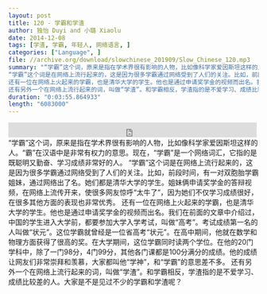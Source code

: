 ```yaml
---
layout: post
title: 120 - 学霸和学渣
author: 独怡 Duyi and 小璐 Xiaolu
date: 2014-12-08
tags: [学渣, 学霸, 年轻人, 网络语言, ]
categories: ["Language", ]
file: //archive.org/download/slowchinese_201909/Slow_Chinese_120.mp3
summary: "“学霸”这个词，原来是指在学术界很有影响的人物，比如像科学家爱因斯坦这样的人。“霸”在汉语中是非常有权力的意思。现在，“学霸”是一个网络词汇，它指的是既聪明又勤奋、学习成绩非常好的人。
“学霸”这个词是在网络上流行起来的，这是因为很多学霸通过网络受到了人们的关注。比如，前段时间，有一对双胞胎学霸姐妹，通过网络出了名。她们都是清华大学的学生。姐妹俩申请奖学金的答辩视频，在网络上流传开来，使很多网友惊呼“太牛了”，因为她们不仅学习成绩很好，在很多其他方面的表现也非常优秀。
还有一位在网络上火起来的学霸，也是清华大学的学生。他也是通过申请奖学金的视频而出名。我们在前面的文章中介绍过，中国的学生进入大学前，都要参加大学入学考试，叫做“高考”。考试成绩第一名的人叫做“状元”。这位学霸就曾经是一位省高考“状元”。在高中期间，他就在数学和物理方面获得了很高的奖。在大学期间，这位学霸同时读两个学位。在他的20门学科中，除了一门98分，4门99分，其他各门课都是100分满分的成绩。他的成绩让网友们非常崇拜和羡慕，大家都叫他“学神”，和“学霸”的意思差不多。
还有另外一个在网络上流行起来的词，叫做“学渣”。和学霸相反，学渣指的是不爱学习、成绩比较差的人。大家是不是见过不少的学霸和学渣呢？"
duration: "0:03:55.864933"
length: "6083000"
---
```


<iframe src="https://archive.org/embed/slowchinese_201909/Slow_Chinese_120.mp3" width="500" height="30" frameborder="0" webkitallowfullscreen="true" mozallowfullscreen="true" allowfullscreen></iframe>
“学霸”这个词，原来是指在学术界很有影响的人物，比如像科学家爱因斯坦这样的人。“霸”在汉语中是非常有权力的意思。现在，“学霸”是一个网络词汇，它指的是既聪明又勤奋、学习成绩非常好的人。
“学霸”这个词是在网络上流行起来的，这是因为很多学霸通过网络受到了人们的关注。比如，前段时间，有一对双胞胎学霸姐妹，通过网络出了名。她们都是清华大学的学生。姐妹俩申请奖学金的答辩视频，在网络上流传开来，使很多网友惊呼“太牛了”，因为她们不仅学习成绩很好，在很多其他方面的表现也非常优秀。
还有一位在网络上火起来的学霸，也是清华大学的学生。他也是通过申请奖学金的视频而出名。我们在前面的文章中介绍过，中国的学生进入大学前，都要参加大学入学考试，叫做“高考”。考试成绩第一名的人叫做“状元”。这位学霸就曾经是一位省高考“状元”。在高中期间，他就在数学和物理方面获得了很高的奖。在大学期间，这位学霸同时读两个学位。在他的20门学科中，除了一门98分，4门99分，其他各门课都是100分满分的成绩。他的成绩让网友们非常崇拜和羡慕，大家都叫他“学神”，和“学霸”的意思差不多。
还有另外一个在网络上流行起来的词，叫做“学渣”。和学霸相反，学渣指的是不爱学习、成绩比较差的人。大家是不是见过不少的学霸和学渣呢？